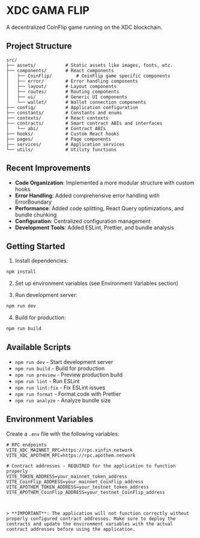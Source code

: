 # XDC GAMA FLIP

A decentralized CoinFlip game running on the XDC blockchain.

## Project Structure

```
src/
├── assets/           # Static assets like images, fonts, etc.
├── components/       # React components
│   ├── CoinFlip/         # CoinFlip game specific components
│   ├── error/        # Error handling components
│   ├── layout/       # Layout components
│   ├── routes/       # Routing components
│   ├── ui/           # Generic UI components
│   └── wallet/       # Wallet connection components
├── config/           # Application configuration
├── constants/        # Constants and enums
├── contexts/         # React contexts
├── contracts/        # Smart contract ABIs and interfaces
│   └── abi/          # Contract ABIs
├── hooks/            # Custom React hooks
├── pages/            # Page components
├── services/         # Application services
└── utils/            # Utility functions
```

## Recent Improvements

- **Code Organization**: Implemented a more modular structure with custom hooks
- **Error Handling**: Added comprehensive error handling with ErrorBoundary
- **Performance**: Added code splitting, React Query optimizations, and bundle chunking
- **Configuration**: Centralized configuration management
- **Development Tools**: Added ESLint, Prettier, and bundle analysis

## Getting Started

1. Install dependencies:

```bash
npm install
```

2. Set up environment variables (see Environment Variables section)

3. Run development server:

```bash
npm run dev
```

4. Build for production:

```bash
npm run build
```

## Available Scripts

- `npm run dev` - Start development server
- `npm run build` - Build for production
- `npm run preview` - Preview production build
- `npm run lint` - Run ESLint
- `npm run lint:fix` - Fix ESLint issues
- `npm run format` - Format code with Prettier
- `npm run analyze` - Analyze bundle size

## Environment Variables

Create a `.env` file with the following variables:

```
# RPC endpoints
VITE_XDC_MAINNET_RPC=https://rpc.xinfin.network
VITE_XDC_APOTHEM_RPC=https://rpc.apothem.network

# Contract addresses - REQUIRED for the application to function properly
VITE_TOKEN_ADDRESS=your_mainnet_token_address
VITE_CoinFlip_ADDRESS=your_mainnet_CoinFlip_address
VITE_APOTHEM_TOKEN_ADDRESS=your_testnet_token_address
VITE_APOTHEM_CoinFlip_ADDRESS=your_testnet_CoinFlip_address



> **IMPORTANT**: The application will not function correctly without properly configured contract addresses. Make sure to deploy the contracts and update the environment variables with the actual contract addresses before using the application.
```
